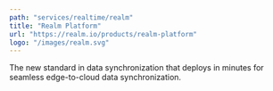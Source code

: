 ```yaml
---
path: "services/realtime/realm"
title: "Realm Platform"
url: "https://realm.io/products/realm-platform"
logo: "/images/realm.svg"
---
```


The new standard in data synchronization that deploys in minutes for seamless edge-to-cloud data synchronization. 

